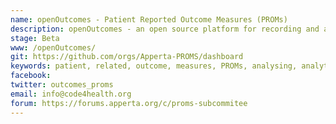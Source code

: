 ```yaml
---
name: openOutcomes - Patient Reported Outcome Measures (PROMs)
description: openOutcomes - an open source platform for recording and analysing PROMs 
stage: Beta
www: /openOutcomes/
git: https://github.com/orgs/Apperta-PROMS/dashboard
keywords: patient, related, outcome, measures, PROMs, analysing, analytics, reports
facebook: 
twitter: outcomes_proms
email: info@code4health.org
forum: https://forums.apperta.org/c/proms-subcommitee 
--- 
```

